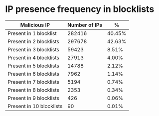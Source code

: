# IP presence frequency in blocklists
| Malicious IP | Number of IPs | % |
|----|----|----|
| Present in 1 blocklist | 282416 | 40.45% |
| Present in 2 blocklists | 297678 | 42.63% |
| Present in 3 blocklists | 59423 | 8.51% |
| Present in 4 blocklists | 27913 | 4.00% |
| Present in 5 blocklists | 14788 | 2.12% |
| Present in 6 blocklists | 7962 | 1.14% |
| Present in 7 blocklists | 5194 | 0.74% |
| Present in 8 blocklists | 2353 | 0.34% |
| Present in 9 blocklists | 426 | 0.06% |
| Present in 10 blocklists | 90 | 0.01% |
